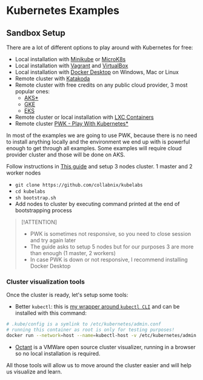 # Kubernetes Examples

## Sandbox Setup

There are a lot of different options to play around with Kubernetes for free:

- Local installation with [Minikube](https://minikube.sigs.k8s.io/docs/) or [MicroK8s](https://microk8s.io/)
- Local installation with [Vagrant](https://www.vagrantup.com/) and [VirtualBox](https://www.virtualbox.org/)
- Local installation with [Docker Desktop](https://www.docker.com/products/docker-desktop) on Windows, Mac or Linux
- Remote cluster with [Katakoda](https://www.katacoda.com/)
- Remote cluster with free credits on any public cloud provider, 3 most popular ones:
  - [AKS*](https://docs.microsoft.com/en-us/azure/aks/)
  - [GKE](https://cloud.google.com/kubernetes-engine/)
  - [EKS](https://aws.amazon.com/eks/?whats-new-cards.sort-by=item.additionalFields.postDateTime&whats-new-cards.sort-order=desc&eks-blogs.sort-by=item.additionalFields.createdDate&eks-blogs.sort-order=desc)
- Remote cluster or local installation with [LXC Containers](https://linuxcontainers.org/)
- Remote cluster [PWK - Play With Kubernetes*](https://labs.play-with-k8s.com/)

In most of the examples we are going to use PWK, because there is no need to install anything locally and the environment we end up with is powerful enough to get through all examples. Some examples will require cloud provider cluster and those will be done on AKS.

Follow instructions in [This guide](https://github.com/collabnix/kubelabs/blob/master/kube101.md) and setup 3 nodes cluster. 1 master and 2 worker nodes

- `git clone https://github.com/collabnix/kubelabs`
- `cd kubelabs`
- `sh bootstrap.sh`
- Add nodes to cluster by executing command printed at the end of bootstrapping process

> [!ATTENTION]
>
> - PWK is sometimes not responsive, so you need to close session and try again later
> - The guide asks to setup 5 nodes but for our purposes 3 are more than enough (1 master, 2 workers)
> - In case PWK is down or not responsive, I recommend installing Docker Desktop

### Cluster visualization tools

Once the cluster is ready, let's setup some tools:

- Better ``kubectl``: this is [my wrapper around `kubectl CLI`](https://itnext.io/portable-kubernetes-management-with-kubectl-in-docker-cb861a2c3c02) and can be installed with this command:

``` bash
# .kube/config is a symlink to /etc/kubernetes/admin.conf
# running this container as root is only for testing purposes!
docker run --network=host --name=kubectl-host -v /etc/kubernetes/admin.conf:/root/.kube/config --rm -it piotrzan/kubectl-comp:zsh
```

- [Octant](https://octant.dev/) is a VMWare open source cluster visualizer, running in a browser so no local installation is required.

All those tools will allow us to move around the cluster easier and will help us visualize and learn.
